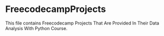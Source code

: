 # FreecodecampProjects

This file contains Freecodecamp Projects That Are Provided In Their Data Analysis With Python Course.
